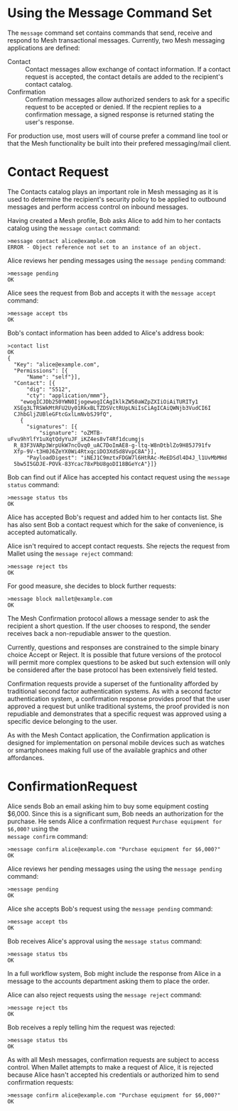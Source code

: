 
# Using the Message Command Set

The `message` command set contains commands that send, receive and respond to 
Mesh transactional messages. Currently, two Mesh messaging applications are defined:

<dl>
<dt>Contact
<dd>Contact messages allow exchange of contact information. If a contact request
is accepted, the contact details are added to the recipient's contact catalog.
<dt>Confirmation
<dd>Confirmation messages allow authorized senders to ask for a specific request 
to be accepted or denied. If the recpient replies to a confirmation message, a
signed response is returned stating the user's response.
</dl>

For production use, most users will of course prefer a command line tool or that
the Mesh functionality be built into their prefered messaging/mail client.

# Contact Request

The Contacts catalog plays an important role in Mesh messaging as it is used to
determine the recipient's security policy to be applied to outbound messages and 
perform access control on inbound messages.

Having created a Mesh profile, Bob asks Alice to add him to her contacts catalog
using the `message contact` command:


````
>message contact alice@example.com
ERROR - Object reference not set to an instance of an object.
````

Alice reviews her pending messages using the `message pending` command:


````
>message pending
OK
````

Alice sees the request from Bob and accepts it with the `message accept` command:


````
>message accept tbs
OK
````

Bob's contact information has been added to Alice's address book:


````
>contact list
OK
{
  "Key": "alice@example.com",
  "Permissions": [{
      "Name": "self"}],
  "Contact": [{
      "dig": "S512",
      "cty": "application/mmm"},
    "ewogICJDb250YWN0IjogewogICAgIklkZW50aWZpZXIiOiAiTURITy1
  XSEg3LTRSWkMtRFU2Uy01RkxBLTZDSVctRUpLNiIsCiAgICAiQWNjb3VudCI6I
  CJhbGljZUBleGFtcGxlLmNvbSJ9fQ",
    {
      "signatures": [{
          "signature": "oZMTB-uFvu9hYlfY1uXqtQdyYuJF_iKZ4es8vT4Rf1dcumgjs
  R_83F3VARp3WrpUkW7ncOvq0_uAC7DoImAE8-g-ltq-W8nDtblZo9H85J791fv
  Xfp-9V-t3H0J6ZeYX0Wi4RtxqciDO3XdSd8VvpC8A"}],
      "PayloadDigest": "iNEJ1C9mztxFDGW7l6HtRAc-MeEDSdl4D4J_l1UvMbMHd
  5bw5I5GDJE-POVk-83Ycac78xPbU8goDI18BGeYcA"}]}
````

Bob can find out if Alice has accepted his contact request using the 
`message status` command:


````
>message status tbs
OK
````

Alice has accepted Bob's request and added him to her contacts list. She has also sent
Bob a contact request which for the sake of convenience, is accepted automatically.

Alice isn't required to accept contact requests. She rejects the request from Mallet 
using the `message reject` command:


````
>message reject tbs
OK
````

For good measure, she decides to block further requests:


````
>message block mallet@example.com
OK
````

The Mesh Confirmation protocol allows a message sender to ask the recipient a short
question. If the user chooses to respond, the sender receives back a non-repudiable 
answer to the question.

Currently, questions and responses are constrained to the simple binary choice 
Accept or Reject. It is possible that future versions of the protocol will permit 
more complex questions to be asked but such extension will only be considered after 
the base protocol has been extensively field tested.

Confirmation requests provide a superset of the funtionality afforded by traditional
second factor authentication systems. As with a second factor authentication system,
a confirmation response provides proof that the user approved a request but unlike
traditional systems, the proof provided is non repudiable and demonstrates that
a specific request was approved using a specific device belonging to the user.

As with the Mesh Contact application, the Confirmation application is designed for 
implementation on personal mobile devices such as watches or smartphonees making full 
use of the available graphics and other affordances.

# ConfirmationRequest

Alice sends Bob an email asking him to buy some equipment costing $6,000. Since this
is a significant sum, Bob needs an authorization for the purchase. He sends Alice
a confirmation request `Purchase equipment for $6,000?` using the  
`message confirm` command:


````
>message confirm alice@example.com "Purchase equipment for $6,000?"
OK
````

Alice reviews her pending messages using the using the `message pending` command:


````
>message pending
OK
````

Alice she accepts Bob's request using the `message pending` command:


````
>message accept tbs
OK
````

Bob receives Alice's approval using the `message status` command:


````
>message status tbs
OK
````

In a full workflow system, Bob might include the response from Alice in a message to
the accounts department asking them to place the order.

Alice can also reject requests using the `message reject` command:


````
>message reject tbs
OK
````

Bob receives a reply telling him the request was rejected:


````
>message status tbs
OK
````

As with all Mesh messages, confirmation requests are subject to access control.
When Mallet attempts to make a request of Alice, it is rejected because Alice
hasn't accepted his credentials or authorized him to send confirmation requests:


````
>message confirm alice@example.com "Purchase equipment for $6,000?"
OK
````



